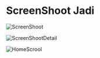 # ScreenShoot Jadi



![ScreenShoot](https://user-images.githubusercontent.com/88422910/170439211-957d3f14-0133-4f96-af47-8ffdd939c62b.png)

![ScreenShootDetail](https://user-images.githubusercontent.com/88422910/170439275-b68f3fdb-c09c-46ff-b849-b342630e72bd.png)

![HomeScrool](https://user-images.githubusercontent.com/88422910/170439305-2570cfa3-c916-4a7d-985e-f98375c06da5.png)

